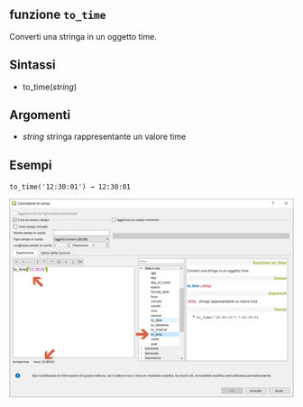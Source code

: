 ## funzione `to_time`

Converti una stringa in un oggetto time.

## Sintassi

* to_time(_string_)

## Argomenti

* _string_ stringa rappresentante un valore time

## Esempi
```
to_time('12:30:01') → 12:30:01
```

<img src="/img/data_e_ora/to_time1.png">